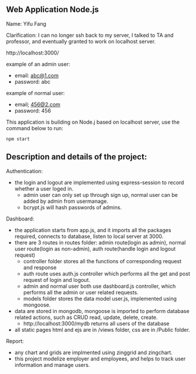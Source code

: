 ## Web Application Node.js

Name: Yifu Fang

Clarification: I can no longer ssh back to my server, I talked to TA and professor, and eventually granted to work on localhost server.

http://localhost:3000/

example of an admin user:
- email: abc@1.com
- password: abc

example of normal user:
- email; 456@2.com
- password: 456

This application is building on Node.j based on localhost server, use the command below to run:

    npm start

## Description and details of the project:

Authentication:

- the login and logout are implemented using express-session to record whether a user loged in.
    - admin user can only set up through sign up, normal user can be added by admin from usermanage.
    - bcrypt.js will hash passwords of admins.

Dashboard:

- the application starts from app.js, and it imports all the packages required, connects to database, listen to local server at 3000.
- there are 3 routes in routes folder: admin route(login as admin), normal user route(login as non-admin), auth route(handle login and logout request)
    - controller folder stores all the functions of corresponding request and response
    - auth route uses auth.js controller which performs all the get and post request of login and logout. 
    - admin and normal user both use dashboard.js controller, which performs all the admin or user related requests.
    - models folder stores the data model user.js, implemented using mongoose. 
- data are stored in mongodb, mongoose is imported to perform database related actions, such as CRUD read, update, delete, create.
    -  http://localhost:3000/mydb returns all users of the database
- all static pages html and ejs are in /views folder, css are in /Public folder.

Report:
- any chart and grids are implmented using zinggrid and zingchart.
- this project modelize employer and employees, and helps to track user information and manage users.
    

